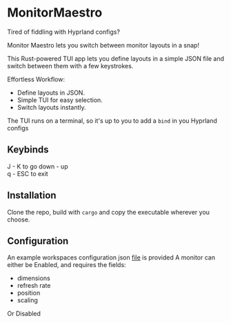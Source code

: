 # MonitorMaestro
Tired of fiddling with Hyprland configs?  

Monitor Maestro lets you switch between monitor layouts in a snap!  

This Rust-powered TUI app lets you define layouts in a simple JSON file and switch between them with a few keystrokes.  

Effortless Workflow:
- Define layouts in JSON.
- Simple TUI for easy selection.
- Switch layouts instantly.

The TUI runs on a terminal, so it's up to you to add a `bind` in you Hyprland configs 

## Keybinds
J - K to go down - up  
q - ESC to exit


## Installation
Clone the repo, build with `cargo` and copy the executable wherever you choose.

## Configuration
An example workspaces configuration json [file](./workspaces_example.json) is provided
A monitor can either be Enabled, and requires the fields:
- dimensions
- refresh rate
- position
- scaling

Or Disabled


